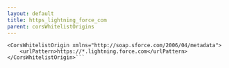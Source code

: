 ```yaml
---
layout: default
title: https_lightning_force_com
parent: corsWhitelistOrigins
---
```


```<?xml version="1.0" encoding="UTF-8"?>
<CorsWhitelistOrigin xmlns="http://soap.sforce.com/2006/04/metadata">
    <urlPattern>https://*.lightning.force.com</urlPattern>
</CorsWhitelistOrigin>```
